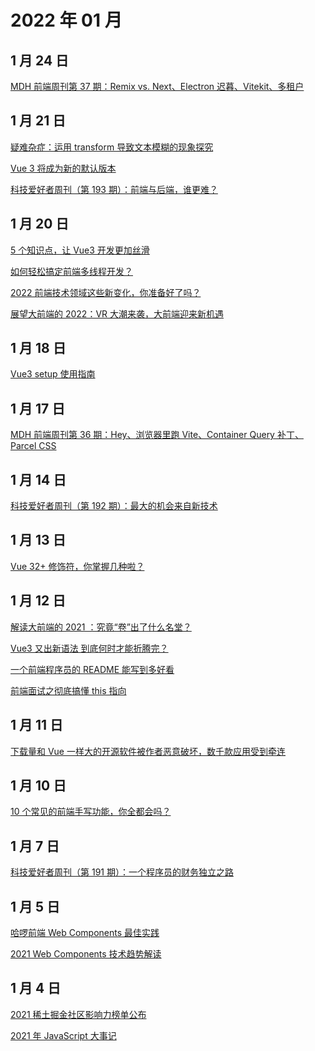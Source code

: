 # 2022 年 01 月

## 1 月 24 日

[MDH 前端周刊第 37 期：Remix vs. Next、Electron 迟暮、Vitekit、多租户](https://mp.weixin.qq.com/s/5SRhlXUMYJqAQ9kuv8J5OQ) <Badge type="tip" text="文章" />

## 1 月 21 日

[疑难杂症：运用 transform 导致文本模糊的现象探究](https://mp.weixin.qq.com/s/IaD2BxK05FpgJ4WB8Hl9RA) <Badge type="tip" text="技术" />

[Vue 3 将成为新的默认版本](https://mp.weixin.qq.com/s/XKnYKLt56FTMh_AERky-6Q) <Badge type="tip" text="新闻" />

[科技爱好者周刊（第 193 期）：前端与后端，谁更难？](https://mp.weixin.qq.com/s/qsmgP7GB34nsXGzJTA9ajQ) <Badge type="tip" text="文章" />

## 1 月 20 日

[5 个知识点，让 Vue3 开发更加丝滑](https://juejin.cn/post/7054317318343491615) <Badge type="tip" text="技术" />

[如何轻松搞定前端多线程开发？](https://mp.weixin.qq.com/s/OwihKyWej3yFmT_kKTS7_w) <Badge type="tip" text="技术" />

[2022 前端技术领域这些新变化，你准备好了吗？](https://mp.weixin.qq.com/s/RUEgkec9Q4kgVR9G5gWoqQ) <Badge type="tip" text="文章" />

[展望大前端的 2022：VR 大潮来袭，大前端迎来新机遇](https://mp.weixin.qq.com/s/ACUm62xvUEIG3k8FYSbXmg) <Badge type="tip" text="文章" />

## 1 月 18 日

[Vue3 setup 使用指南](https://juejin.cn/post/7052531217333223437) <Badge type="tip" text="技术" />

## 1 月 17 日

[MDH 前端周刊第 36 期：Hey、浏览器里跑 Vite、Container Query 补丁、Parcel CSS](https://mp.weixin.qq.com/s/bVz6dc8CCRKbDM4GKxfIsw) <Badge type="tip" text="文章" />

## 1 月 14 日

[科技爱好者周刊（第 192 期）：最大的机会来自新技术](https://github.com/ruanyf/weekly/blob/master/docs/issue-192.md) <Badge type="tip" text="文章" />

## 1 月 13 日

[Vue 32+ 修饰符，你掌握几种啦？](https://mp.weixin.qq.com/s/pGMAwT_QaKY0t3iLvDar1A) <Badge type="tip" text="技术" />

## 1 月 12 日

[解读大前端的 2021 ：究竟“卷”出了什么名堂？](https://www.infoq.cn/article/PRfJpajWiffdE6CvDiJ6) <Badge type="tip" text="文章" />

[Vue3 又出新语法 到底何时才能折腾完？](https://juejin.cn/post/7044077808259170312) <Badge type="tip" text="文章" />

[一个前端程序员的 README 能写到多好看](https://juejin.cn/post/7022299474458312718) <Badge type="tip" text="技术" />

[前端面试之彻底搞懂 this 指向](https://mp.weixin.qq.com/s/hYm0JgBI25grNG_2sCRlTA) <Badge type="tip" text="技术" />

## 1 月 11 日

[下载量和 Vue 一样大的开源软件被作者恶意破坏，数千款应用受到牵连](https://mp.weixin.qq.com/s/XLQbamv7p2cILKAa9C4A2Q) <Badge type="tip" text="新闻" />

## 1 月 10 日

[10 个常见的前端手写功能，你全都会吗？](https://juejin.cn/post/7031322059414175774) <Badge type="tip" text="技术" />

## 1 月 7 日

[科技爱好者周刊（第 191 期）：一个程序员的财务独立之路](https://github.com/ruanyf/weekly/blob/master/docs/issue-191.md) <Badge type="tip" text="文章" />

## 1 月 5 日

[哈啰前端 Web Components 最佳实践](https://juejin.cn/post/7044055764532461605) <Badge type="tip" text="技术" />

[2021 Web Components 技术趋势解读](https://mp.weixin.qq.com/s/ZWN2LahrOL8ABzjNn8niFA) <Badge type="tip" text="文章" />

## 1 月 4 日

[2021 稀土掘金社区影响力榜单公布](https://juejin.cn/post/7045224156991848462) <Badge type="tip" text="新闻" />

[2021 年 JavaScript 大事记](https://mp.weixin.qq.com/s/-BzlW2FWF6YouWn64dOATQ) <Badge type="tip" text="新闻" />
